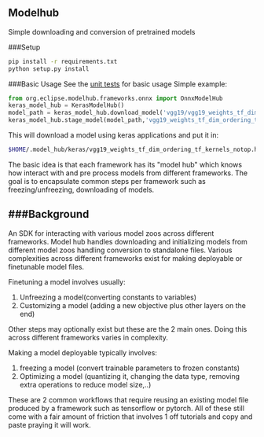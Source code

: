 Modelhub
--------------------------
Simple downloading and conversion of pretrained models

###Setup
```bash
pip install -r requirements.txt
python setup.py install 
```

###Basic Usage
See the [unit tests](./src/tests/org/eclipse/modelhub/test_frameworks.py) for basic usage
Simple example:
```python
from org.eclipse.modelhub.frameworks.onnx import OnnxModelHub
keras_model_hub = KerasModelHub()
model_path = keras_model_hub.download_model('vgg19/vgg19_weights_tf_dim_ordering_tf_kernels_notop.h5')
keras_model_hub.stage_model(model_path,'vgg19_weights_tf_dim_ordering_tf_kernels_notop.h5')
```

This will download a model using keras applications and put it in:
```bash
$HOME/.model_hub/keras/vgg19_weights_tf_dim_ordering_tf_kernels_notop.h5
```

The basic idea is that each framework has its "model hub" which knows how interact
with and pre process models from different frameworks. The goal is to encapsulate common
steps per framework such as freezing/unfreezing, downloading of models.



###Background
-------------

An SDK for interacting with various model zoos across different frameworks.
Model hub handles downloading and initializing models from different model zoos
handling conversion to standalone files. Various complexities
across different frameworks exist for making deployable or finetunable model files.

Finetuning a model involves usually:
1. Unfreezing a model(converting constants to variables)
2. Customizing a model (adding a new objective plus other layers on the end)

Other steps may optionally exist but these are the 2 main ones. Doing this
across different frameworks varies in complexity.

Making a model deployable typically involves:
1. freezing a model (convert trainable parameters to frozen constants)
2. Optimizing a model (quantizing it, changing the data type, removing extra operations to reduce model size,..)

These are 2 common workflows that require reusing an existing model file
produced by a framework such as tensorflow or pytorch.
All of these still come with a fair amount of friction that involves 
1 off tutorials and copy and paste praying it will work.

